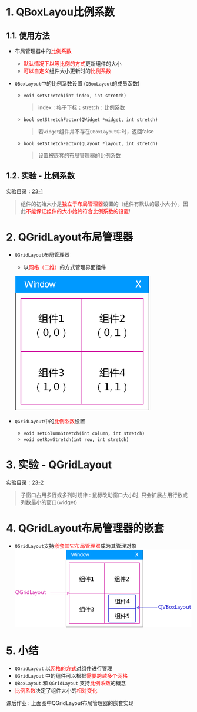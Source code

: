 # 1. QBoxLayou比例系数
## 1.1. 使用方法
- 布局管理器中的<font color=red>比例系数</font>
    - <font color=red>默认情况下以等比例的方式</font>更新组件的大小
    - <font color=red>可以自定义</font>组件大小更新时的<font color=red>比例系数</font>

- `QBoxLayout`中的比例系数设置 (`QBoxLayout`的成员函数)
    - `void setStretch(int index, int stretch)`
        > index：格子下标；stretch：比例系数
    - `bool setStretchFactor(QWidget *widget, int stretch)`
        > 若`widget`组件并不存在`QBoxLayout`中时，返回false
    - `bool setStretchFactor(QLayout *layout, int stretch)`
        > 设置被嵌套的布局管理器的比例系数

## 1.2. 实验 - 比例系数
实验目录：[23-1](vx_attachments\023_Layout_manager_2\23-1)
> 组件的初始大小是<font color=red>独立于布局管理器</font>设置的（组件有默认的最小大小），因此<font color=red>不能保证组件的大小始终符合比例系数的设置</font>!

# 2. QGridLayout布局管理器
- `QGridLayout`布局管理器
    - 以<font color=red>网格（二维）</font>的方式管理界面组件

    ![](vx_images/023_1.png)

- `QGridLayout`中的<font color=red>比例系数</font>设置
    - `void setColumnStretch(int column, int stretch)`
    - `void setRowStretch(int row, int stretch)`

# 3. 实验 - QGridLayout
实验目录：[23-2](vx_attachments\023_Layout_manager_2\23-2)
> 子窗口占用多行或多列时规律 : 鼠标改动窗口大小时, 只会扩展占用行数或列数最小的窗口(widget)

# 4. QGridLayout布局管理器的嵌套
- `QGridLayout`支持<font color=red>嵌套其它布局管理器</font>成为其管理对象
![](vx_images/023_2.png)

# 5. 小结
- `QGridLayout` 以<font color=red>网格的方式</font>对组件进行管理
- `QGridLayout` 中的组件可以根据<font color=red>需要跨越多个网格</font>
- `QBoxLayout` 和 `QGridLayout` 支持<font color=red>比例系数</font>的概念
- <font color=red>比例系数</font>决定了组件大小的<font color=red>相对变化</font>

课后作业 :
上面图中QGridLayout布局管理器的嵌套实现